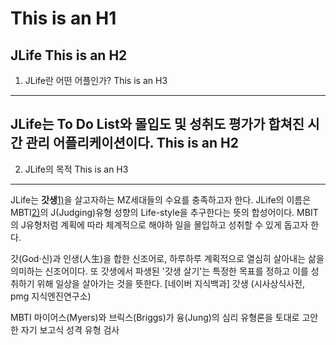 This is an H1
=============
JLife
This is an H2
-------------
1. JLife란 어떤 어플인가?
This is an H3
-------------
JLife는 To Do List와 몰입도 및 성취도 평가가 합쳐진 시간 관리 어플리케이션이다.
This is an H2
-------------
2. JLife의 목적
This is an H3
-------------
JLife는 **갓생**[1)](#godlife)을 살고자하는 MZ세대들의 수요를 충족하고자 한다. JLife의 이름은 MBTI[2)](#mbti)의 J(Judging)유형 성향의 Life-style을 추구한다는 뜻의 합성어이다. MBIT의 J유형처럼 계획에 따라 체계적으로 해야하 일을 몰입하고 성취할 수 있게 돕고자 한다.



<a id="godlife"></a>
갓(God·신)과 인생(人生)을 합한 신조어로, 하루하루 계획적으로 열심히 살아내는 삶을 의미하는 신조어이다. 또 갓생에서 파생된 '갓생 살기'는 특정한 목표를 정하고 이를 성취하기 위해 일상을 살아가는 것을 뜻한다.
[네이버 지식백과] 갓생 (시사상식사전, pmg 지식엔진연구소)

<a id="mbti"></a>
MBTI 마이어스(Myers)와 브릭스(Briggs)가 융(Jung)의 심리 유형론을 토대로 고안한 자기 보고식 성격 유형 검사


